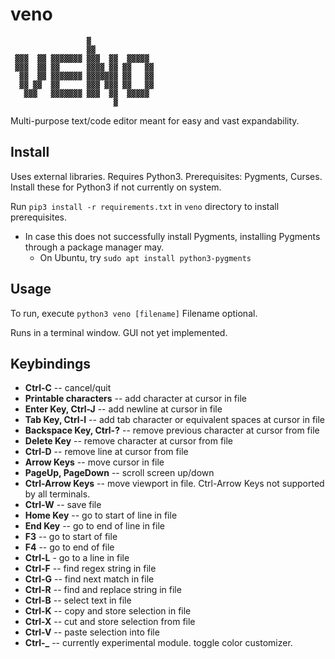 # veno
```
                 ▓               
                 ▓▓              
 ▓▓▓  ▓▓ ▓▓▓▓▓▓▓ ▓▓▓  ▓▓  ▓▓▓▓▓ 
 ▓▓▓  ▓▓ ▓▓      ▓▓▓▓ ▓▓ ▓▓   ▓▓
  ▓▓  ▓▓ ▓▓▓▓▓▓▓ ▓▓▓▓▓▓▓ ▓▓   ▓▓
  ▓▓ ▓▓  ▓▓      ▓▓▓ ▓▓▓ ▓▓   ▓▓
   ▓▓▓   ▓▓▓▓▓▓▓ ▓▓▓  ▓▓  ▓▓▓▓▓ 
                       ▓         
```
Multi-purpose text/code editor meant for easy and vast expandability.

## Install

Uses external libraries. Requires Python3.
Prerequisites: Pygments, Curses. Install these for Python3 if not currently on system.

Run `pip3 install -r requirements.txt` in `veno` directory to install prerequisites.
 - In case this does not successfully install Pygments, installing Pygments through a package manager may.
   - On Ubuntu, try `sudo apt install python3-pygments`

## Usage

To run, execute `python3 veno [filename]` Filename optional. 

Runs in a terminal window. GUI not yet implemented.

## Keybindings

 - **Ctrl-C** -- cancel/quit
 - **Printable characters** -- add character at cursor in file
 - **Enter Key, Ctrl-J** -- add newline at cursor in file
 - **Tab Key, Ctrl-I** -- add tab character or equivalent spaces at cursor in file
 - **Backspace Key, Ctrl-?** -- remove previous character at cursor from file
 - **Delete Key** -- remove character at cursor from file
 - **Ctrl-D** -- remove line at cursor from file
 - **Arrow Keys** -- move cursor in file
 - **PageUp, PageDown** -- scroll screen up/down
 - **Ctrl-Arrow Keys** -- move viewport in file. Ctrl-Arrow Keys not supported by all terminals.
 - **Ctrl-W** -- save file
 - **Home Key** -- go to start of line in file
 - **End Key** -- go to end of line in file
 - **F3** -- go to start of file
 - **F4** -- go to end of file
 - **Ctrl-L** - go to a line in file
 - **Ctrl-F** -- find regex string in file
 - **Ctrl-G** -- find next match in file
 - **Ctrl-R** -- find and replace string in file
 - **Ctrl-B** -- select text in file
 - **Ctrl-K** -- copy and store selection in file
 - **Ctrl-X** -- cut and store selection from file
 - **Ctrl-V** -- paste selection into file
 - **Ctrl-_** -- currently experimental module. toggle color customizer.

